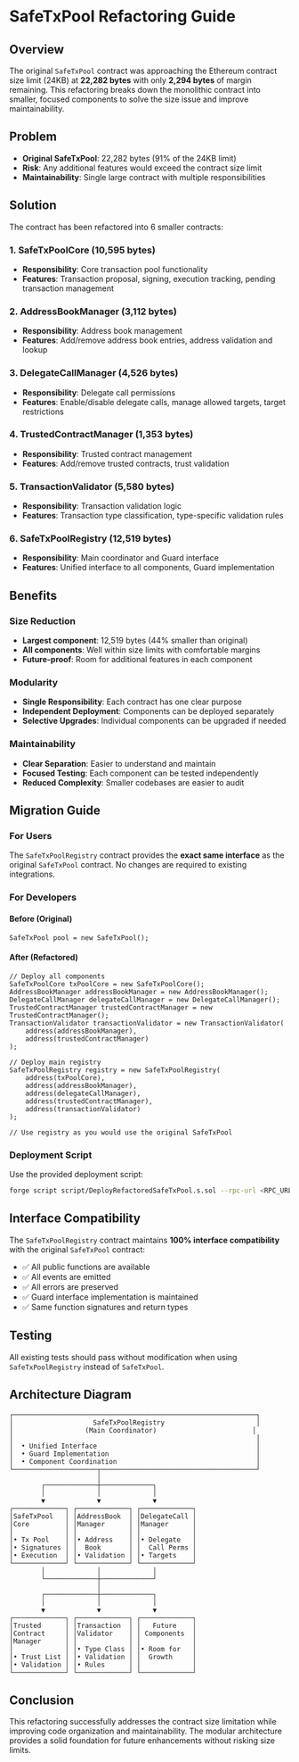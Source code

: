 # SafeTxPool Refactoring Guide

## Overview

The original `SafeTxPool` contract was approaching the Ethereum contract size limit (24KB) at **22,282 bytes** with only **2,294 bytes** of margin remaining. This refactoring breaks down the monolithic contract into smaller, focused components to solve the size issue and improve maintainability.

## Problem

- **Original SafeTxPool**: 22,282 bytes (91% of the 24KB limit)
- **Risk**: Any additional features would exceed the contract size limit
- **Maintainability**: Single large contract with multiple responsibilities

## Solution

The contract has been refactored into 6 smaller contracts:

### 1. **SafeTxPoolCore** (10,595 bytes)
- **Responsibility**: Core transaction pool functionality
- **Features**: Transaction proposal, signing, execution tracking, pending transaction management

### 2. **AddressBookManager** (3,112 bytes)
- **Responsibility**: Address book management
- **Features**: Add/remove address book entries, address validation and lookup

### 3. **DelegateCallManager** (4,526 bytes)
- **Responsibility**: Delegate call permissions
- **Features**: Enable/disable delegate calls, manage allowed targets, target restrictions

### 4. **TrustedContractManager** (1,353 bytes)
- **Responsibility**: Trusted contract management
- **Features**: Add/remove trusted contracts, trust validation

### 5. **TransactionValidator** (5,580 bytes)
- **Responsibility**: Transaction validation logic
- **Features**: Transaction type classification, type-specific validation rules

### 6. **SafeTxPoolRegistry** (12,519 bytes)
- **Responsibility**: Main coordinator and Guard interface
- **Features**: Unified interface to all components, Guard implementation

## Benefits

### Size Reduction
- **Largest component**: 12,519 bytes (44% smaller than original)
- **All components**: Well within size limits with comfortable margins
- **Future-proof**: Room for additional features in each component

### Modularity
- **Single Responsibility**: Each contract has one clear purpose
- **Independent Deployment**: Components can be deployed separately
- **Selective Upgrades**: Individual components can be upgraded if needed

### Maintainability
- **Clear Separation**: Easier to understand and maintain
- **Focused Testing**: Each component can be tested independently
- **Reduced Complexity**: Smaller codebases are easier to audit

## Migration Guide

### For Users
The `SafeTxPoolRegistry` contract provides the **exact same interface** as the original `SafeTxPool` contract. No changes are required to existing integrations.

### For Developers

#### Before (Original)
```solidity
SafeTxPool pool = new SafeTxPool();
```

#### After (Refactored)
```solidity
// Deploy all components
SafeTxPoolCore txPoolCore = new SafeTxPoolCore();
AddressBookManager addressBookManager = new AddressBookManager();
DelegateCallManager delegateCallManager = new DelegateCallManager();
TrustedContractManager trustedContractManager = new TrustedContractManager();
TransactionValidator transactionValidator = new TransactionValidator(
    address(addressBookManager),
    address(trustedContractManager)
);

// Deploy main registry
SafeTxPoolRegistry registry = new SafeTxPoolRegistry(
    address(txPoolCore),
    address(addressBookManager),
    address(delegateCallManager),
    address(trustedContractManager),
    address(transactionValidator)
);

// Use registry as you would use the original SafeTxPool
```

### Deployment Script
Use the provided deployment script:
```bash
forge script script/DeployRefactoredSafeTxPool.s.sol --rpc-url <RPC_URL> --broadcast
```

## Interface Compatibility

The `SafeTxPoolRegistry` contract maintains **100% interface compatibility** with the original `SafeTxPool` contract:

- ✅ All public functions are available
- ✅ All events are emitted
- ✅ All errors are preserved
- ✅ Guard interface implementation is maintained
- ✅ Same function signatures and return types

## Testing

All existing tests should pass without modification when using `SafeTxPoolRegistry` instead of `SafeTxPool`.

## Architecture Diagram

```
┌─────────────────────────────────────────────────────────────┐
│                    SafeTxPoolRegistry                       │
│                  (Main Coordinator)                        │
│                                                             │
│  • Unified Interface                                        │
│  • Guard Implementation                                     │
│  • Component Coordination                                   │
└─────────────────────┬───────────────────────────────────────┘
                      │
        ┌─────────────┼─────────────┐
        │             │             │
        ▼             ▼             ▼
┌─────────────┐ ┌─────────────┐ ┌─────────────┐
│SafeTxPool   │ │AddressBook  │ │DelegateCall │
│Core         │ │Manager      │ │Manager      │
│             │ │             │ │             │
│• Tx Pool    │ │• Address    │ │• Delegate   │
│• Signatures │ │  Book       │ │  Call Perms │
│• Execution  │ │• Validation │ │• Targets    │
└─────────────┘ └─────────────┘ └─────────────┘
        │             │             │
        └─────────────┼─────────────┘
                      │
        ┌─────────────┼─────────────┐
        │             │             │
        ▼             ▼             ▼
┌─────────────┐ ┌─────────────┐ ┌─────────────┐
│Trusted      │ │Transaction  │ │   Future    │
│Contract     │ │Validator    │ │ Components  │
│Manager      │ │             │ │             │
│             │ │• Type Class │ │• Room for   │
│• Trust List │ │• Validation │ │  Growth     │
│• Validation │ │• Rules      │ │             │
└─────────────┘ └─────────────┘ └─────────────┘
```

## Conclusion

This refactoring successfully addresses the contract size limitation while improving code organization and maintainability. The modular architecture provides a solid foundation for future enhancements without risking size limits.
